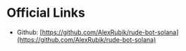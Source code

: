 # Official Links

* Github: [https://github.com/AlexRubik/rude-bot-solana](https://github.com/AlexRubik/rude-bot-solana)
